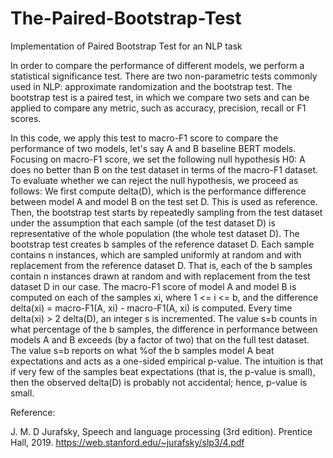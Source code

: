 # The-Paired-Bootstrap-Test
Implementation of Paired Bootstrap Test for an NLP task

In order to compare the performance of different models, we perform a statistical significance test. There are two non-parametric tests commonly used in NLP: approximate randomization and the bootstrap test. The bootstrap test is a paired test, in which we compare two sets and can be applied to compare any metric, such as accuracy, precision, recall or F1 scores. 

In this code, we apply this test to macro-F1 score to compare the performance of two models, let's say A and B baseline BERT models. Focusing on macro-F1 score, we set the following null hypothesis H0: A does no better than B on the test dataset in terms of the macro-F1 dataset. To evaluate whether we can reject the null hypothesis, we proceed as follows:
We first compute delta(D), which is the performance difference between model A and model B on the test set D. This is used as reference. Then, the bootstrap test starts by repeatedly sampling from the test dataset under the assumption that each sample (of the test dataset D) is representative of the whole population (the whole test dataset D). 
The bootstrap test creates b samples of the reference dataset D. Each sample contains n instances, which are sampled uniformly at random and with replacement from the reference dataset D. That is, each of the b samples contain n instances drawn at random and with replacement from the test dataset D in our case. The macro-F1 score of model A and model B is computed on each of the samples xi, where 1 <= i <= b, and the difference delta(xi) = macro-F1(A, xi) - macro-F1(A, xi) is computed. Every time delta(xi) > 2 delta(D), an integer s is incremented. The value s=b counts in what percentage of the b samples, the difference in performance between models A and B exceeds (by a factor of two) that on the full test dataset. The value s=b reports on what %of the b samples model A beat expectations and acts as a one-sided empirical p-value. The intuition is that if very few of the samples beat expectations (that is, the p-value is small), then the observed delta(D) is probably not accidental; hence, p-value is small.

Reference:

J. M. D Jurafsky, Speech and language processing (3rd edition). Prentice Hall, 2019.
https://web.stanford.edu/~jurafsky/slp3/4.pdf
